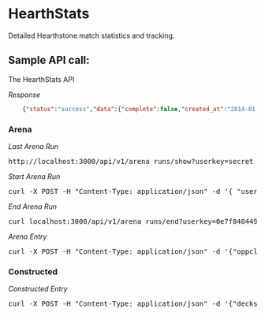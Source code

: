 HearthStats
===========

Detailed Hearthstone match statistics and tracking.


Sample API call:
----------------

The HearthStats API

*Response*
```json
	{"status":"success","data":{"complete":false,"created_at":"2014-01-25T19:15:53Z","dust":0,"gold":0,"id":1833,"notes":null,"patch":"current","updated_at":"2014-01-25T19:15:53Z","user_id":1,"userclass":"Rogue"}}%
```
### Arena

*Last Arena Run*
<pre>
http://localhost:3000/api/v1/arena_runs/show?userkey=secret
</pre>

*Start Arena Run*
<pre>
curl -X POST -H "Content-Type: application/json" -d '{ "userclass":"Rogue" }' localhost:3000/api/v1/arena_runs/new?userkey=secret
</pre>

*End Arena Run*
<pre>
curl localhost:3000/api/v1/arena_runs/end?userkey=0e7f8484496dd312c589ef21a507c393
</pre>

*Arena Entry*
<pre>
curl -X POST -H "Content-Type: application/json" -d '{"oppclass":"Shaman","win":"false","gofirst":"true"}' localhost:3000/api/v1/arenas/new?userkey=0e7f8484496dd312c589ef21a507c393
</pre>

### Constructed

*Constructed Entry*
<pre>
curl -X POST -H "Content-Type: application/json" -d '{"deckslot":1,"oppclass":"Shaman","win":"false","gofirst":"true", "notes":"supernotes hoho"}' localhost:3000/api/v1/constructeds/new?userkey=secret
</pre>

